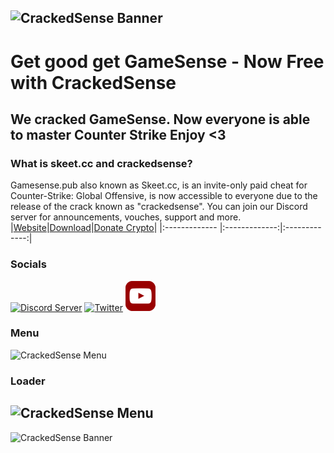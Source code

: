 
![CrackedSense Banner](https://crackedsense.xyz/WideBanner.png)
---
# Get good get GameSense - Now Free with CrackedSense
## We cracked GameSense. Now everyone is able to master Counter Strike Enjoy <3
### What is skeet.cc and crackedsense?

Gamesense.pub also known as Skeet.cc, is an invite-only paid cheat for Counter-Strike: Global Offensive, is now accessible to everyone due to the release of the crack known as "crackedsense". You can join our Discord server for announcements, vouches, support and more.
|[Website](https://crackedsense.xyz)|[Download](https://crackedsense.xyz/download.html)|[Donate Crypto](https://crackedsense.xyz/donate.html)|
|:------------- |:-------------:|:-------------:|

### Socials

[![Discord Server](https://skillicons.dev/icons?i=discord)](https://discord.gg/crackedsense)
[![Twitter](https://skillicons.dev/icons?i=twitter)](https://twitter.com/crackedsensexyz)
[![Youtube](https://github.com/crackedsense/crackedsense/raw/main/.github/youtube48x48.png)](https://www.youtube.com/@crackedsense)


### Menu
![CrackedSense Menu](https://crackedsense.xyz/crackedsensemenu.png)

### Loader
![CrackedSense Menu](https://crackedsense.xyz/Loader.png)
---
![CrackedSense Banner](https://crackedsense.xyz/WideBanner.png)
 
